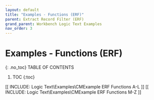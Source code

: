 ```yaml
---
layout: default
title: "Examples - Functions (ERF)"
parent: Extract Record Filter (ERF)
grand_parent: Workbench Logic Text Examples
nav_order: 3
---
```


# Examples - Functions (ERF)
{: .no_toc}
TABLE OF CONTENTS 
1. TOC
{:toc}  
 

[[ INCLUDE: Logic Text\Examples\CMExample ERF Functions A-L ]]
[[ INCLUDE: Logic Text\Examples\CMExample ERF Functions M-Z ]]